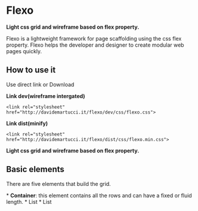 # Flexo
**Light css grid and wireframe based on flex property.**

<p>
Flexo is a lightweight framework for page scaffolding using the css flex property. Flexo helps the developer and designer to create modular web pages quickly.
</p>

## How to use it
<p>
Use direct link or Download
</p>

**Link dev(wireframe intergated)**


```
<link rel="stylesheet" href="http://davidemartucci.it/flexo/dev/css/flexo.css">
```

**Link dist(minify)**


```
<link rel="stylesheet" href="http://davidemartucci.it/flexo/dist/css/flexo.min.css">
```

**Light css grid and wireframe based on flex property.**

## Basic elements

<p>
There are five elements that build the grid.
</p>
* <b>Container</b>: this element contains all the rows and can have a fixed or fluid length.
* List
* List
